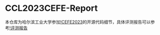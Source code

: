 # CCL2023CEFE-Report

本仓库为哈尔滨工业大学参加[!CEFE2023](https://github.com/cubenlp/2023CCL_CEFE)的开源代码细节，具体评测报告可以参考[!评测报告](https://aclanthology.org/2023.ccl-3.30.pdf)

